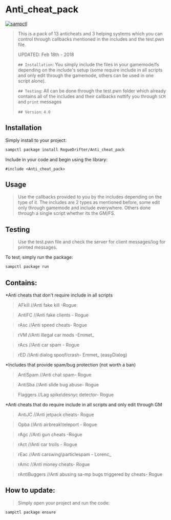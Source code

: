 # Anti_cheat_pack

[![sampctl](https://shields.southcla.ws/badge/sampctl-Anti_cheat_pack-2f2f2f.svg?style=for-the-badge)](https://github.com/RogueDrifter/Anti_cheat_pack)

>This is a pack of 13 anticheats and 3 helping systems which you can control through callbacks mentioned
>in the includes and the test.pwn file.
>
> UPDATED: Feb 18th - 2018
>
> `## Installation`: You simply include the files in your gamemode/fs depending
>on the include's setup (some require include in all scripts and only edit through
> the gamemode, others can be used in one script alone).
>
> `## Testing`: All can be done through the test.pwn folder which already
>contains all of the includes and their callbacks nottify you through `SCM` and `print` messages
>
> `## Version`: `4.0`

## Installation

Simply install to your project:

```bash
sampctl package install RogueDrifter/Anti_cheat_pack
```

Include in your code and begin using the library:

```pawn
#include <Anti_cheat_pack>
```

## Usage

> Use the callbacks provided to you by the includes depending on the type of it.
> The includes are 2 types as mentioned before, some edit only through gamemode and include everywhere.
> Others done through a single script whether its the GM/FS.

## Testing

> Use the test.pwn file and check the server for client messages/log for printed messages.

To test, simply run the package:

```bash
sampctl package run
```

## Contains:

*Anti cheats that don't require include in all scripts
>AFkill  //Anti fake kill -Rogue

>AntiFC //Anti fake clients - Rogue

>rAsc //Anti speed cheats- Rogue

>rVM //Anti illegal car mods -Emmet_

>rAcs //Anti car spam - Rogue

>rED  //Anti dialog spoof/crash- Emmet_ (easyDialog)

*Includes that provide spam/bug protection (not worth a ban)
>AntiSpam //Anti chat spam- Rogue

>AntiSba //Anti slide bug abuse- Rogue

>Flaggers //Lag spike\desnyc detector- Rogue

*Anti cheats that do require include in all scripts and only edit through GM
>AntiJC //Anti jetpack cheats- Rogue

>Opba //Anti airbreak\teleport - Rogue

>rAgc //Anti gun cheats -Rogue

>rAct //Anti car trolls - Rogue

>rEac //Anti carswing\particlespam - Lorenc_

>rAmc //Anti money cheats- Rogue

>rAntiBuggers //Anti abusing sa-mp bugs triggered by cheats- Rogue


## How to update:

>Simply open your project and run the code:

```bash
sampctl package ensure
```
